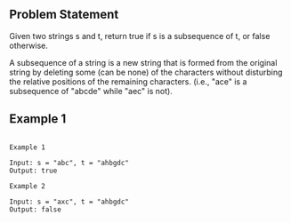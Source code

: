 ## Problem Statement

Given two strings s and t, return true if s is a subsequence of t, or false otherwise.

A subsequence of a string is a new string that is formed from the original string by deleting some (can be none) of the characters without disturbing the relative positions of the remaining characters. (i.e., "ace" is a subsequence of "abcde" while "aec" is not).

## Example 1

```JS

Example 1

Input: s = "abc", t = "ahbgdc"
Output: true

Example 2

Input: s = "axc", t = "ahbgdc"
Output: false

```
